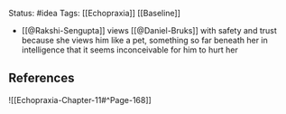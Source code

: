 Status: #idea
Tags: [[Echopraxia]] [[Baseline]]

* [[@Rakshi-Sengupta]] views [[@Daniel-Bruks]] with safety and trust because she views him like a pet, something so far beneath her in intelligence that it seems inconceivable for him to hurt her

## References

![[Echopraxia-Chapter-11#^Page-168]]